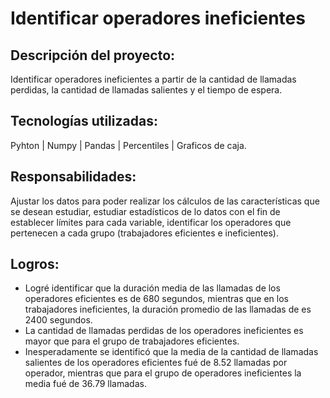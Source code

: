 # Identificar operadores ineficientes
## Descripción del proyecto:
Identificar operadores ineficientes a partir de la cantidad de llamadas perdidas, la cantidad de llamadas salientes y el tiempo de espera.
## Tecnologías utilizadas:
Pyhton | Numpy | Pandas | Percentiles | Graficos de caja.
## Responsabilidades:
Ajustar los datos para poder realizar los cálculos de las características que se desean estudiar, estudiar estadísticos de lo datos con el fin de establecer límites para cada variable, identificar los operadores que pertenecen a cada grupo (trabajadores eficientes e ineficientes).
## Logros:
- Logré identificar que la duración media de las llamadas de los operadores eficientes es de 680 segundos, mientras que en los trabajadores ineficientes, la duración promedio de las llamadas de es 2400 segundos.
- La cantidad de llamadas perdidas de los operadores ineficientes es mayor que para el grupo de trabajadores eficientes.
- Inesperadamente se identificó que la media de la cantidad de llamadas salientes de los operadores eficientes fué de 8.52 llamadas por operador, mientras que para el grupo de operadores ineficientes la media fué de 36.79 llamadas.

